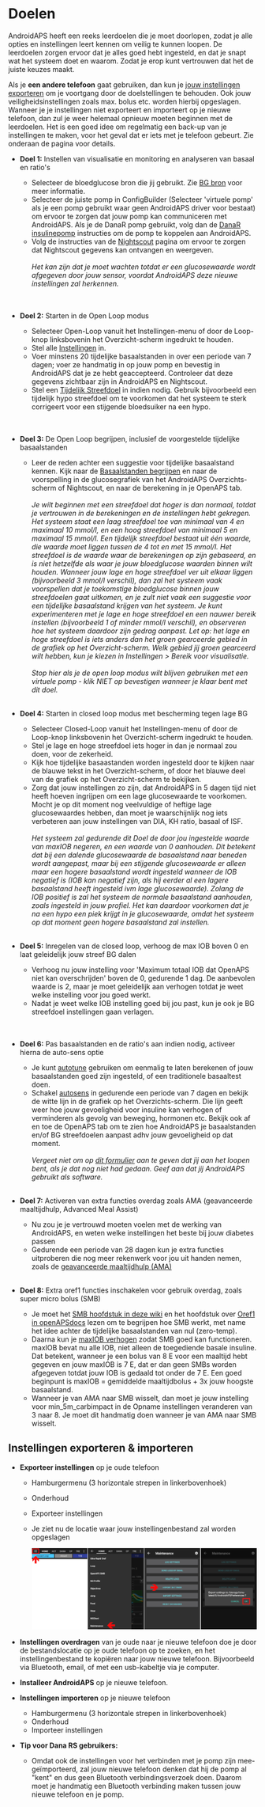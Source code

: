 # Doelen

AndroidAPS heeft een reeks leerdoelen die je moet doorlopen, zodat je alle opties en instellingen leert kennen om veilig te kunnen loopen. De leerdoelen zorgen ervoor dat je alles goed hebt ingesteld, en dat je snapt wat het systeem doet en waarom. Zodat je erop kunt vertrouwen dat het de juiste keuzes maakt.

Als je **een andere telefoon** gaat gebruiken, dan kun je [jouw instellingen exporteren](../Usage/Objectives#export-import-settings) om je voortgang door de doelstellingen te behouden. Ook jouw veiligheidsinstellingen zoals max. bolus etc. worden hierbij opgeslagen. Wanneer je je instellingen niet exporteert en importeert op je nieuwe telefoon, dan zul je weer helemaal opnieuw moeten beginnen met de leerdoelen. Het is een goed idee om regelmatig een back-up van je instellingen te maken, voor het geval dat er iets met je telefoon gebeurt. Zie onderaan de pagina voor details.  

* **Doel 1:** Instellen van visualisatie en monitoring en analyseren van basaal en ratio's 
  * Selecteer de bloedglucose bron die jij gebruikt. Zie [BG bron](../Configuration/BG-Source.md) voor meer informatie.
  * Selecteer de juiste pomp in ConfigBuilder (Selecteer 'virtuele pomp' als je een pomp gebruikt waar geen AndroidAPS driver voor bestaat) om ervoor te zorgen dat jouw pomp kan communiceren met AndroidAPS. Als je de DanaR pomp gebruikt, volg dan de [DanaR insulinepomp](../Configuration/DanaR-Insulin-Pump.md) instructies om de pomp te koppelen aan AndroidAPS.
  * Volg de instructies van de [Nightscout](../Installing-AndroidAPS/Nightscout.md) pagina om ervoor te zorgen dat Nightscout gegevens kan ontvangen en weergeven. <br />&nbsp;  
    _Het kan zijn dat je moet wachten totdat er een glucosewaarde wordt afgegeven door jouw sensor, voordat AndroidAPS deze nieuwe instellingen zal herkennen._ <br />&nbsp;  
     
* **Doel 2:** Starten in de Open Loop modus 
  * Selecteer Open-Loop vanuit het Instellingen-menu of door de Loop-knop linksbovenin het Overzicht-scherm ingedrukt te houden.
  * Stel alle [Instellingen](../Configuration/Preferences.md) in.
  * Voer minstens 20 tijdelijke basaalstanden in over een periode van 7 dagen; voer ze handmatig in op jouw pomp en bevestig in AndroidAPS dat je ze hebt geaccepteerd. Controleer dat deze gegevens zichtbaar zijn in AndroidAPS en Nightscout.
  * Stel een [Tijdelijk Streefdoel](../Usage/temptarget.md) in indien nodig. Gebruik bijvoorbeeld een tijdelijk hypo streefdoel om te voorkomen dat het systeem te sterk corrigeert voor een stijgende bloedsuiker na een hypo. <br />&nbsp;  
     
* **Doel 3:** De Open Loop begrijpen, inclusief de voorgestelde tijdelijke basaalstanden 
  * Leer de reden achter een suggestie voor tijdelijke basaalstand kennen. Kijk naar de [Basaalstanden begrijpen](https://openaps.readthedocs.io/en/latest/docs/While%20You%20Wait%20For%20Gear/Understand-determine-basal.html) en naar de voorspelling in de glucosegrafiek van het AndroidAPS Overzichts-scherm of Nightscout, en naar de berekening in je OpenAPS tab.   
    &nbsp;  
    _Je wilt beginnen met een streefdoel dat hoger is dan normaal, totdat je vertrouwen in de berekeningen en de instellingen hebt gekregen. Het systeem staat een laag streefdoel toe van minimaal van 4 en maximaal 10 mmol/l, en een hoog streefdoel van minimaal 5 en maximaal 15 mmol/l. Een tijdelijk streefdoel bestaat uit één waarde, die waarde moet liggen tussen de 4 tot en met 15 mmol/l. Het streefdoel is de waarde waar de berekeningen op zijn gebaseerd, en is niet hetzelfde als waar je jouw bloedglucose waarden binnen wilt houden. Wanneer jouw lage en hoge streefdoel ver uit elkaar liggen (bijvoorbeeld 3 mmol/l verschil), dan zal het systeem vaak voorspellen dat je toekomstige bloedglucose binnen jouw streefdoelen gaat uitkomen, en je zult niet vaak een suggestie voor een tijdelijke basaalstand krijgen van het systeem. Je kunt experimenteren met je lage en hoge streefdoel en een nauwer bereik instellen (bijvoorbeeld 1 of minder mmol/l verschil), en observeren hoe het systeem daardoor zijn gedrag aanpast. Let op: het lage en hoge streefdoel is iets anders dan het groen gearceerde gebied in de grafiek op het Overzicht-scherm. Welk gebied jij groen gearceerd wilt hebben, kun je kiezen in Instellingen > Bereik voor visualisatie._   
    &nbsp;  
    _Stop hier als je de open loop modus wilt blijven gebruiken met een virtuele pomp - klik NIET op bevestigen wanneer je klaar bent met dit doel._ <br />&nbsp;  
    
* **Doel 4:** Starten in closed loop modus met bescherming tegen lage BG 
  * Selecteer Closed-Loop vanuit het Instellingen-menu of door de Loop-knop linksbovenin het Overzicht-scherm ingedrukt te houden.
  * Stel je lage en hoge streefdoel iets hoger in dan je normaal zou doen, voor de zekerheid.
  * Kijk hoe tijdelijke basaastanden worden ingesteld door te kijken naar de blauwe tekst in het Overzicht-scherm, of door het blauwe deel van de grafiek op het Overzicht-scherm te bekijken.
  * Zorg dat jouw instellingen zo zijn, dat AndroidAPS in 5 dagen tijd niet heeft hoeven ingrijpen om een lage glucosewaarde te voorkomen. Mocht je op dit moment nog veelvuldige of heftige lage glucosewaardes hebben, dan moet je waarschijnlijk nog iets verbeteren aan jouw instellingen van DIA, KH ratio, basaal of ISF. <br />&nbsp;  
    _Het systeem zal gedurende dit Doel de door jou ingestelde waarde van maxIOB negeren, en een waarde van 0 aanhouden. Dit betekent dat bij een dalende glucosewaarde de basaalstand naar beneden wordt aangepast, maar bij een stijgende glucosewaarde er alleen maar een hogere basaalstand wordt ingesteld wanneer de IOB negatief is (IOB kan negatief zijn, als hij eerder al een lagere basaalstand heeft ingesteld ivm lage glucosewaarde). Zolang de IOB positief is zal het systeem de normale basaalstand aanhouden, zoals ingesteld in jouw profiel. Het kan daardoor voorkomen dat je na een hypo een piek krijgt in je glucosewaarde, omdat het systeem op dat moment geen hogere basaalstand zal instellen._ <br />&nbsp;  
    
* **Doel 5:** Inregelen van de closed loop, verhoog de max IOB boven 0 en laat geleidelijk jouw streef BG dalen 
  * Verhoog nu jouw instelling voor 'Maximum totaal IOB dat OpenAPS niet kan overschrijden' boven de 0, gedurende 1 dag. De aanbevolen waarde is 2, maar je moet geleidelijk aan verhogen totdat je weet welke instelling voor jou goed werkt.
  * Nadat je weet welke IOB instelling goed bij jou past, kun je ook je BG streefdoel instellingen gaan verlagen. <br />&nbsp;  
     
* **Doel 6:** Pas basaalstanden en de ratio's aan indien nodig, activeer hierna de auto-sens optie 
  * Je kunt [autotune](https://openaps.readthedocs.io/en/latest/docs/Customize-Iterate/autotune.html) gebruiken om eenmalig te laten berekenen of jouw basaalstanden goed zijn ingesteld, of een traditionele basaaltest doen.
  * Schakel [autosens](../Usage/Open-APS-features.md) in gedurende een periode van 7 dagen en bekijk de witte lijn in de grafiek op het Overzichts-scherm. Die lijn geeft weer hoe jouw gevoeligheid voor insuline kan verhogen of verminderen als gevolg van beweging, hormonen etc. Bekijk ook af en toe de OpenAPS tab om te zien hoe AndroidAPS je basaalstanden en/of BG streefdoelen aanpast adhv jouw gevoeligheid op dat moment. <br />&nbsp;  
    _Vergeet niet om op [dit formulier](http://bit.ly/nowlooping) aan te geven dat jij aan het loopen bent, als je dat nog niet had gedaan. Geef aan dat jij AndroidAPS gebruikt als software._ <br />&nbsp;  
    
* **Doel 7:** Activeren van extra functies overdag zoals AMA (geavanceerde maaltijdhulp, Advanced Meal Assist) 
  * Nu zou je je vertrouwd moeten voelen met de werking van AndroidAPS, en weten welke instellingen het beste bij jouw diabetes passen
  * Gedurende een periode van 28 dagen kun je extra functies uitproberen die nog meer rekenwerk voor jou uit handen nemen, zoals de [geavanceerde maaltijdhulp (AMA)](../Usage/Open-APS-features.html#advanced-meal-assist-ama) <br />&nbsp;  
    
* **Doel 8:** Extra oref1 functies inschakelen voor gebruik overdag, zoals super micro bolus (SMB) 
  * Je moet het [SMB hoofdstuk in deze wiki](../Usage/Open-APS-features.html#super-micro-bolus-smb) en het hoofdstuk over [Oref1 in openAPSdocs](https://openaps.readthedocs.io/en/latest/docs/Customize-Iterate/oref1.html) lezen om te begrijpen hoe SMB werkt, met name het idee achter de tijdelijke basaalstanden van nul (zero-temp).
  * Daarna kun je [maxIOB verhogen](../Usage/Open-APS-features.html#maximum-total-iob-openaps-cant-go-over-openaps-max-iob) zodat SMB goed kan functioneren. maxIOB bevat nu alle IOB, niet alleen de toegediende basale insuline. Dat betekent, wanneer je een bolus van 8 E voor een maaltijd hebt gegeven en jouw maxIOB is 7 E, dat er dan geen SMBs worden afgegeven totdat jouw IOB is gedaald tot onder de 7 E. Een goed beginpunt is maxIOB = gemiddelde maaltijdbolus + 3x jouw hoogste basaalstand.
  * Wanneer je van AMA naar SMB wisselt, dan moet je jouw instelling voor min_5m_carbimpact in de Opname instellingen veranderen van 3 naar 8. Je moet dit handmatig doen wanneer je van AMA naar SMB wisselt.

## Instellingen exporteren & importeren

* **Exporteer instellingen** op je oude telefoon
  
  * Hamburgermenu (3 horizontale strepen in linkerbovenhoek)
  * Onderhoud
  * Exporteer instellingen
  * Je ziet nu de locatie waar jouw instellingenbestand zal worden opgeslagen
    
    ![Exporteer AAPS instellingen](../images/AAPS_ExportSettings.png)

* **Instellingen overdragen** van je oude naar je nieuwe telefoon doe je door de bestandslocatie op je oude telefoon op te zoeken, en het instellingenbestand te kopiëren naar jouw nieuwe telefoon. Bijvoorbeeld via Bluetooth, email, of met een usb-kabeltje via je computer.

* **Installeer AndroidAPS** op je nieuwe telefoon.
* **Instellingen importeren** op je nieuwe telefoon 
  * Hamburgermenu (3 horizontale strepen in linkerbovenhoek)
  * Onderhoud
  * Importeer instellingen
* **Tip voor Dana RS gebruikers:** 
  * Omdat ook de instellingen voor het verbinden met je pomp zijn mee-geïmporteerd, zal jouw nieuwe telefoon denken dat hij de pomp al "kent" en dus geen Bluetooth verbindingsverzoek doen. Daarom moet je handmatig een Bluetooth verbinding maken tussen jouw nieuwe telefoon en je pomp.